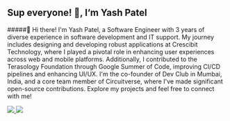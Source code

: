 
## Sup everyone! 👋, I‘m Yash Patel

#####👋 Hi there! I'm Yash Patel, a Software Engineer with 3 years of diverse experience in software development and IT support. My journey includes designing and developing robust applications at Crescibit Technology, where I played a pivotal role in enhancing user experiences across web and mobile platforms. Additionally, I contributed to the Terasology Foundation through Google Summer of Code, improving CI/CD pipelines and enhancing UI/UX. I'm the co-founder of Dev Club in Mumbai, India, and a core team member of Circuitverse, where I've made significant open-source contributions. Explore my projects and feel free to connect with me!

<a target="_blank" href="https://www.linkedin.com/in/yash-patel-22546a191">
    <img src="https://img.shields.io/badge/linkedin-%230077B5.svg?&style=for-the-badge&logo=linkedin&logoColor=white" />
</a>
<a target="_blank" href="mailto:yashp2928@gmail.com">
    <img src="https://img.shields.io/badge/Email-%23C14438.svg?&style=for-the-badge&logo=gmail&logoColor=white" />
</a>

